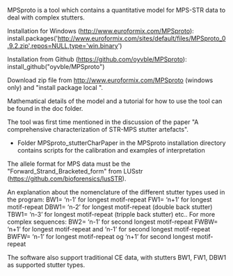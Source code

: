 MPSproto is a tool which contains a quantitative model for MPS-STR data to deal with complex stutters.

Installation for Windows (http://www.euroformix.com/MPSproto): 
install.packages('http://www.euroformix.com/sites/default/files/MPSproto_0.9.2.zip',repos=NULL,type='win.binary')

Installation from Github (https://github.com/oyvble/MPSproto):
install_github("oyvble/MPSproto")

Download zip file from http://www.euroformix.com/MPSproto (windows only) and "install package local ".

Mathematical details of the model and a tutorial for how to use the tool can be found in the doc folder.

The tool was first time mentioned in the discussion of the paper "A comprehensive characterization of STR-MPS stutter artefacts". 
- Folder MPSproto_stutterCharPaper in the MPSproto installation directory contains scripts for the calibration and examples of interpretation


The allele format for MPS data must be the "Forward_Strand_Bracketed_form" from LUSstr (https://github.com/bioforensics/lusSTR).

An explanation about the nomenclature of the different stutter types used in the program:
BW1= ‘n-1’ for longest motif-repeat
FW1= ‘n+1’ for longest motif-repeat
DBW1= ‘n-2’ for longest motif-repeat (double back stutter)
TBW1= ‘n-3’ for longest motif-repeat (tripple back stutter)
etc..
For more complex sequences:
BW2= ‘n-1’ for second longest motif-repeat
FWBW= ‘n+1’ for longest motif-repeat and ‘n-1’ for second longest motif-repeat
BWFW= ‘n-1’ for longest motif-repeat og ‘n+1’ for second longest motif-repeat

The software also support traditional CE data, with stutters BW1, FW1, DBW1 as supported stutter types.


